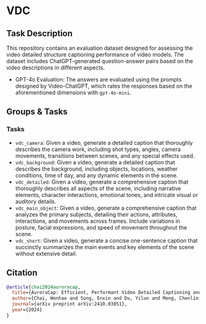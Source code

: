 # VDC

## Task Description

This repository contains an evaluation dataset designed for assessing the video detailed structure captioning performance of video models. The dataset includes ChatGPT-generated question-answer pairs based on the video descriptions in different aspects.

- GPT-4o Evaluation: The answers are evaluated using the prompts designed by Video-ChatGPT, which rates the responses based on the aforementioned dimensions with `gpt-4o-mini`.

## Groups & Tasks

### Tasks

- `vdc_camera`: Given a video, generate a detailed caption that thoroughly describes the camera work, including shot types, angles, camera movements, transitions between scenes, and any special effects used.
- `vdc_background`: Given a video, generate a detailed caption that describes the background, including objects, locations, weather conditions, time of day, and any dynamic elements in the scene.
- `vdc_detailed`: Given a video, generate a comprehensive caption that thoroughly describes all aspects of the scene, including narrative elements, character interactions, emotional tones, and intricate visual or auditory details.
- `vdc_main_object`: Given a video, generate a comprehensive caption that analyzes the primary subjects, detailing their actions, attributes, interactions, and movements across frames. Include variations in posture, facial expressions, and speed of movement throughout the scene.
- `vdc_short`: Given a video, generate a concise one-sentence caption that succinctly summarizes the main events and key elements of the scene without extensive detail.
  
## Citation

```bibtex
@article{chai2024auroracap,
  title={AuroraCap: Efficient, Performant Video Detailed Captioning and a New Benchmark},
  author={Chai, Wenhao and Song, Enxin and Du, Yilun and Meng, Chenlin and Madhavan, Vashisht and Bar-Tal, Omer and Hwang, Jeng-Neng and Xie, Saining and Manning, Christopher D},
  journal={arXiv preprint arXiv:2410.03051},
  year={2024}
}
```